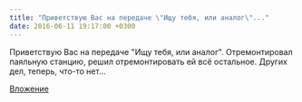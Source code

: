 ```yaml
---
title: "Приветствую Вас на передаче \"Ищу тебя, или аналог\"..."
date: 2016-06-11 19:17:00 +0300
---
```


Приветствую Вас на передаче "Ищу тебя, или аналог". Отремонтировал паяльную станцию, решил отремонтировать ей всё остальное. Других дел, теперь, что-то нет...

[Вложение](https://vk.com/photo41076938_419130586)
